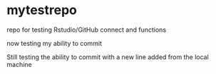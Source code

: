 # mytestrepo
repo for testing Rstudio/GitHub connect and functions

now testing my ability to commit

Still testing the ability to commit with a new line added from the local machine
